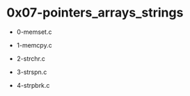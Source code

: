 # 0x07-pointers\_arrays\_strings

* 0-memset.c

* 1-memcpy.c

* 2-strchr.c

* 3-strspn.c

* 4-strpbrk.c

